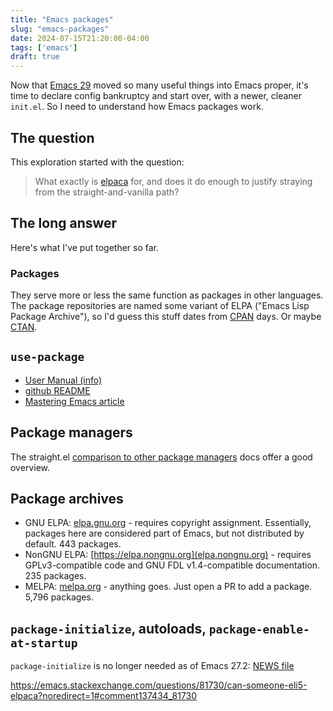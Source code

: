 ```yaml
---
title: "Emacs packages"
slug: "emacs-packages"
date: 2024-07-15T21:20:00-04:00
tags: ['emacs']
draft: true
---
```


Now that [Emacs
29](https://www.masteringemacs.org/article/whats-new-in-emacs-29-1)
moved so many useful things into Emacs proper, it's time to declare
config bankruptcy and start over, with a newer, cleaner `init.el`. So
I need to understand how Emacs packages work.

## The question

This exploration started with the question:

> What exactly is [elpaca](https://github.com/progfolio/elpaca) for,
> and does it do enough to justify straying from the
> straight-and-vanilla path?

## The long answer

Here's what I've put together so far.

### Packages

They serve more or less the same function as packages in other
languages. The package repositories are named some variant of ELPA
("Emacs Lisp Package Archive"), so I'd guess this stuff dates from
[CPAN](https://www.cpan.org) days. Or maybe
[CTAN](https://ctan.org/?lang=en).


## `use-package`

* [User Manual (info)](https://www.gnu.org/software/emacs/manual/html_node/use-package/index.html)
* [github README](https://github.com/jwiegley/use-package#readme)
* [Mastering Emacs
  article](https://www.masteringemacs.org/article/spotlight-use-package-a-declarative-configuration-tool)


## Package managers

The straight.el [comparison to other package
managers](https://github.com/radian-software/straight.el?tab=readme-ov-file#comparison-to-other-package-managers)
docs offer a good overview.

## Package archives

* GNU ELPA: [elpa.gnu.org](https://elpa.gnu.org) - requires copyright
  assignment. Essentially, packages here are considered part of Emacs,
  but not distributed by default. 443 packages.
* NonGNU ELPA: [https://elpa.nongnu.org](elpa.nongnu.org) - requires
  GPLv3-compatible code and GNU FDL v1.4-compatible documentation. 235 packages.
* MELPA: [melpa.org](https://melpa.org) - anything goes. Just open a
  PR to add a package. 5,796 packages.

## `package-initialize`, autoloads, `package-enable-at-startup`

`package-initialize` is no longer needed as of Emacs 27.2: [NEWS file](https://github.com/emacs-mirror/emacs/blob/emacs-27.2/etc/NEWS#L204-L214)

https://emacs.stackexchange.com/questions/81730/can-someone-eli5-elpaca?noredirect=1#comment137434_81730
